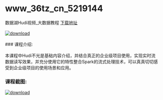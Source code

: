 # www_36tz_cn_5219144
数据湖Hudi视频_大数据教程
[下载地址](http://www.36tz.cn/article/5219144 "下载地址")
<br/></br>[![download](http://36tz.cn/muke_img/2021_03_1-86-300x163.png "下载地址")](http://www.36tz.cn/article/5219144 "下载地址")
<br/></br>### 课程介绍:<br/></br>本课程中Hudi不光是基础内容介绍，并结合真正的企业级项目使用，实现实时流数据读写效果，并充分使用它的特性整合Spark的流式处理技术，可以真真切切感受到企业级项目的使用场景和应用。

### 课程截图:
[![download](http://36tz.cn/muke_img/2021_03_2-88.png "下载地址")](http://www.36tz.cn/article/5219144 "下载地址")
